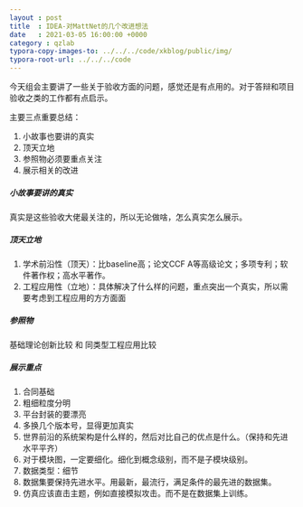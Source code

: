 ```yaml
---
layout : post
title  : IDEA-对MattNet的几个改进想法
date   : 2021-03-05 16:00:00 +0000
category : qzlab
typora-copy-images-to: ../../../code/xkblog/public/img/
typora-root-url: ../../../code
---
```


今天组会主要讲了一些关于验收方面的问题，感觉还是有点用的。对于答辩和项目验收之类的工作都有点启示。

主要三点重要总结：

1. 小故事也要讲的真实
2. 顶天立地
3. 参照物必须要重点关注
4. 展示相关的改进

##### 小故事要讲的真实

真实是这些验收大佬最关注的，所以无论做啥，怎么真实怎么展示。

##### 顶天立地

1. 学术前沿性（顶天）：比baseline高；论文CCF A等高级论文；多项专利；软件著作权；高水平著作。
2. 工程应用性（立地）：具体解决了什么样的问题，重点突出一个真实，所以需要考虑到工程应用的方方面面

##### 参照物

基础理论创新比较 和 同类型工程应用比较

##### 展示重点

1. 合同基础
2. 粗细粒度分明
3. 平台封装的要漂亮
4. 多换几个版本号，显得更加真实
5. 世界前沿的系统架构是什么样的，然后对比自己的优点是什么。（保持和先进水平平齐）
6. 对于模块图，一定要细化。细化到概念级别，而不是子模块级别。
7. 数据类型：细节
8. 数据集要保持先进水平。用最新，最流行，满足条件的最先进的数据集。
9. 仿真应该直击主题，例如直接模拟攻击。而不是在数据集上训练。